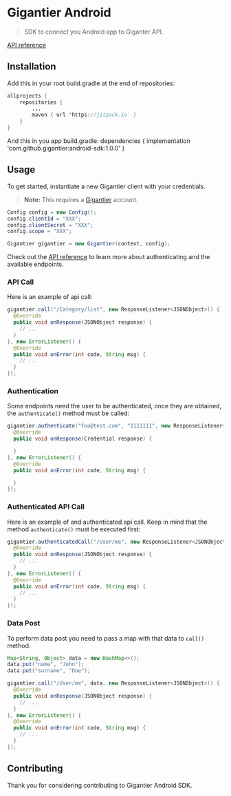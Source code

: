 # Gigantier Android

> SDK to connect you Android app to Giganter API.

[API reference](https://docs.gigantier.com/?android)

## Installation

Add this in your root build.gradle at the end of repositories:

```java
allprojects {
    repositories {
	    ...
        maven { url 'https://jitpack.io' }
    }
}
```

And this in you app build.gradle:
dependencies {
    implementation 'com.github.gigantier:android-sdk:1.0.0'
}

## Usage

To get started, instantiate a new Gigantier client with your credentials.

> **Note:** This requires a [Gigantier](http://gigantier.com) account.

```java
Config config = new Config();
config.clientId = "XXX";
config.clientSecret = "XXX";
config.scope = "XXX";

Gigantier gigantier = new Gigantier(context, config);
```

Check out the [API reference](https://docs.gigantier.com/?android) to learn more about authenticating and the available endpoints.

### API Call

Here is an example of api call:

```java
gigantier.call("/Category/list", new ResponseListener<JSONObject>() {
  @Override
  public void onResponse(JSONObject response) {
    // ...
  }
}, new ErrorListener() {
  @Override
  public void onError(int code, String msg) {
    // ...
  }
});
```

### Authentication

Some endpoints need the user to be authenticated, once they are obtained, the ```authenticate()``` method must be called:

```java
gigantier.authenticate("foo@test.com", "1111111", new ResponseListener<Credential>() {
  @Override
  public void onResponse(Credential response) {

  }
}, new ErrorListener() {
  @Override
  public void onError(int code, String msg) {

  }
});
```

### Authenticated API Call

Here is an example of and authenticated api call. Keep in mind that the method ```authenticate()``` must be executed first:

```java
gigantier.authenticatedCall("/User/me", new ResponseListener<JSONObject>() {
  @Override
  public void onResponse(JSONObject response) {
    // ...
  }
}, new ErrorListener() {
  @Override
  public void onError(int code, String msg) {
    // ...
  }
});
```

### Data Post

To perform data post you need to pass a map with that data to ```call()``` method:

```java
Map<String, Object> data = new HashMap<>();
data.put("name", "John");
data.put("surname", "Doe");

gigantier.call("/User/me", data, new ResponseListener<JSONObject>() {
  @Override
  public void onResponse(JSONObject response) {
    // ...
  }
}, new ErrorListener() {
  @Override
  public void onError(int code, String msg) {
    // ...
  }
});
```

## Contributing

Thank you for considering contributing to Gigantier Android SDK.
